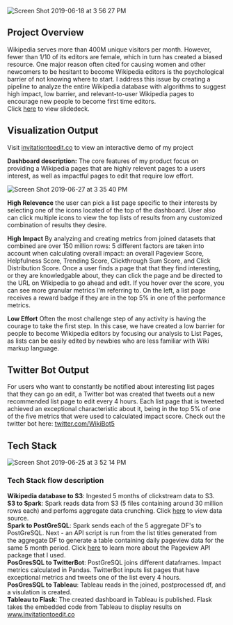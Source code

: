
![Screen Shot 2019-06-18 at 3 56 27 PM](https://user-images.githubusercontent.com/35629096/59725212-af866380-91e1-11e9-8956-f4000bfcc2c6.png)

## Project Overview

Wikipedia serves more than 400M unique visitors per month. However, fewer than 1/10 of its editors are female, which in turn has created a biased resource.  One major reason often cited for causing women and other newcomers to be hesitant to become Wikipedia editors is the psychological barrier of not knowing where to start.  I address this issue by creating a pipeline to analyze the entire Wikipedia database with algorithms to suggest high impact, low barrier, and relevant-to-user Wikipedia pages to encourage new people to become first time editors.  
Click [here](http://bit.ly/invitation_to_edit_slidedeck) to view slidedeck. 

## Visualization Output

Visit [invitationtoedit.co](http://www.invitationtoedit.co/) to view an interactive demo of my project

**Dashboard description:** The core features of my product focus on providing a Wikipedia pages that are highly relevent pages to a users interest, as well as impactful pages to edit that require low effort.

![Screen Shot 2019-06-27 at 3 35 40 PM](https://user-images.githubusercontent.com/35629096/60305568-d0da0480-98f1-11e9-89a7-5f10aa1a2f66.png)

**High Relevence** the user can pick a list page specific to their interests by selecting one of the icons located of the top of the dashboard. User also can click multiple icons to view the top lists of results from any customized combination of results they desire.

**High Impact** By analyzing and creating metrics from joined datasets that combined are over 150 million rows: 5 different factors are taken into account when calculating overall impact: an overall Pageview Score, Helpfulness Score, Trending Score, Clickthrough Sum Score, and Click Distribution Score.  Once a user finds a page that that they find interesting, or they are knowledgable about, they can click the page and be directed to the URL on Wikipedia to go ahead and edit. If you hover over the score, you can see more granular metrics I'm referring to.  On the left, a list page receives a reward badge if they are in the top 5% in one of the performance metrics.

**Low Effort** Often the most challenge step of any activity is having the courage to take the first step.  In this case, we have created a low barrier for people to become Wikipedia editors by focusing our analysis to List Pages, as lists can be easily edited by newbies who are less familiar with Wiki markup language.



## Twitter Bot Output
For users who want to constantly be notified about interesting list pages that they can go an edit, a Twitter bot was created that tweets out a new recommended list page to edit every 4 hours.  Each list page that is tweeted achieved an exceptional characteristic about it, being in the top 5% of one of the five metrics that were used to calculated impact score.  Check out the twitter bot here: [twitter.com/WikiBot5](https://twitter.com/WikiBot5)

## Tech Stack

![Screen Shot 2019-06-25 at 3 52 14 PM](https://user-images.githubusercontent.com/35629096/60139096-75790c80-9761-11e9-9106-806d105e2f84.png)

### Tech Stack flow description
**Wikipedia database to S3**: Ingested 5 months of clickstream data to S3.  
**S3 to Spark**: Spark reads data from S3 (5 files containing around 30 million rows each) and perfoms aggregate data crunching. Click [here](https://dumps.wikimedia.org/other/clickstream/readme.html) to view data source.  
**Spark to PostGreSQL**: Spark sends each of the 5 aggregate DF's to PostGreSQL. Next - an API script is run from the list   titles generated from the aggregate DF to generate a table containing daily pageview data for the same 5 month period. Click [here](https://github.com/Commonists/pageview-api) to learn more about the Pageview API package that I used.  
**PosGresSQL to TwitterBot**: PostGreSQL joins different dataframes. Impact metrics calculated in Pandas. TwitterBot inputs list pages that have exceptional metrics and tweets one of the list every 4 hours.  
**PosGresSQL to Tableau**: Tableau reads in the joined, postprocessed df, and a visulation is created.  
**Tableau to Flask**: The created dashboard in Tableau is published. Flask takes the embedded code from Tableau to display results on www.invitationtoedit.co  




